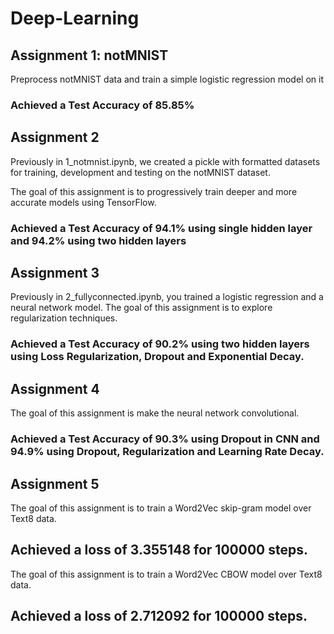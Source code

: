 # Deep-Learning

## Assignment 1: notMNIST
Preprocess notMNIST data and train a simple logistic regression model on it
### Achieved a Test Accuracy of 85.85%

## Assignment 2
Previously in 1_notmnist.ipynb, we created a pickle with formatted datasets for training, development and testing on the notMNIST dataset.

The goal of this assignment is to progressively train deeper and more accurate models using TensorFlow.
### Achieved a Test Accuracy of 94.1% using single hidden layer and 94.2% using two hidden layers

## Assignment 3
Previously in 2_fullyconnected.ipynb, you trained a logistic regression and a neural network model.
The goal of this assignment is to explore regularization techniques.

 ### Achieved a Test Accuracy of 90.2% using two hidden layers using Loss Regularization, Dropout and Exponential Decay.
 
## Assignment 4
The goal of this assignment is make the neural network convolutional. 
 
 ### Achieved a Test Accuracy of 90.3% using Dropout in CNN and 94.9% using Dropout, Regularization and Learning Rate Decay.
 
 ## Assignment 5
 The goal of this assignment is to train a Word2Vec skip-gram model over Text8 data.
 
 ## Achieved a loss of 3.355148 for 100000 steps.
 
 The goal of this assignment is to train a Word2Vec CBOW model over Text8 data.
 
 ## Achieved a loss of 2.712092 for 100000 steps.
